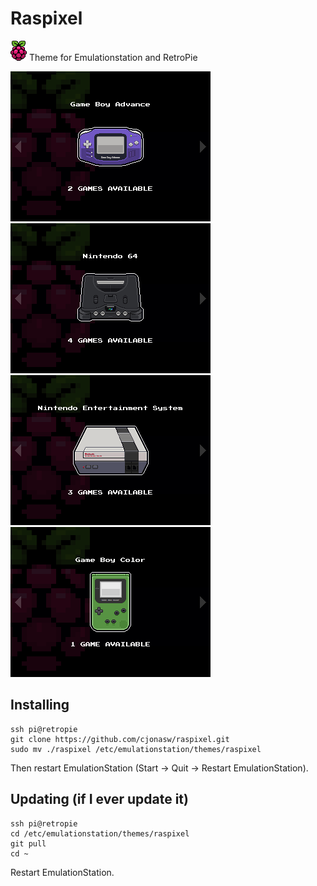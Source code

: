 # Raspixel
![Pixel Raspberry](/_inc/images/raspberry.png "Pixel Raspberry") Theme for Emulationstation and RetroPie

![Screenie GBA](/_inc/screenies/raspixel-gba.png "Screenie GBA")
![Screenie N64](/_inc/screenies/raspixel-n64.png "Screenie N64")
![Screenie NES](/_inc/screenies/raspixel-nes.png "Screenie NES")
![Screenie GBC](/_inc/screenies/raspixel-gbc.png "Screenie GBC")

## Installing

```
ssh pi@retropie
git clone https://github.com/cjonasw/raspixel.git
sudo mv ./raspixel /etc/emulationstation/themes/raspixel
```

Then restart EmulationStation (Start -> Quit -> Restart EmulationStation).

## Updating (if I ever update it)

```
ssh pi@retropie
cd /etc/emulationstation/themes/raspixel
git pull
cd ~
```

Restart EmulationStation.